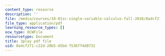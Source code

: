 ```yaml
---
content_type: resource
description: ''
file: /media/courses/18-01sc-single-variable-calculus-fall-2010/8adcf271c22d20b5d5bdf536ff4d0731_ryLdyDrBfvI.pdf
file_type: application/pdf
learning_resource_types: []
ocw_type: OCWFile
resourcetype: Document
title: 3play pdf file
uid: 8adcf271-c22d-20b5-d5bd-f536ff4d0731
---
```

